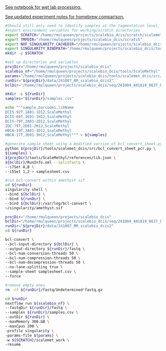 [See notebook for wet lab processing.](https://mdandersonorg-my.sharepoint.com/personal/rmulqueen_mdanderson_org/_layouts/OneNote.aspx?id=%2Fpersonal%2Frmulqueen_mdanderson_org%2FDocuments%2FmetACT&wd=target%28scalebio%20sciMETv2.one%7CD3F046A2-B151-0443-938E-82A415D420EB%2F240910%20ScaleBio%20DCIS%20Samples%7C30534461-040E-C54F-BB40-7D53F8115495%2F%29)

[See updated experiment notes for homebrew comparison.](https://mdandersonorg-my.sharepoint.com/personal/rmulqueen_mdanderson_org/_layouts/OneNote.aspx?id=%2Fpersonal%2Frmulqueen_mdanderson_org%2FDocuments%2FmetACT&wd=target%28scalebio%20sciMETv2.one%7CD3F046A2-B151-0443-938E-82A415D420EB%2F250214%20ScaleBio%20Homebrew%20Sorting%20Extra%20Plates%7CA5A091ED-32C0-D24E-81B9-1EFF5EA1252B%2F%29)

```bash
#Should still only need to identify samples at the tagmentation level, and expanding the i5.txt and i7.txt should take care of itself.
#export environment variables for working/scratch directories
export SCRATCH="/home/rmulqueen/projects/scalebio_dcis/scratch/scalemet_work"
export TMPDIR="/home/rmulqueen/projects/scalebio_dcis/scratch"
export NXF_SINGULARITY_CACHEDIR="/home/rmulqueen/projects/scalebio_dcis/singularity"
export SINGULARITY_BINDPATH="/home/rmulqueen/projects/scalebio_dcis/tools/ScaleMethyl/bin" 
mkdir -p $SCRATCH

#set up directories and variables
projDir="/home/rmulqueen/projects/scalebio_dcis"
scalebio_nf="/home/rmulqueen/projects/scalebio_dcis/tools/ScaleMethyl" 
params="/home/rmulqueen/projects/scalebio_dcis/tools/scalemet_dcis/src/dcis_runParams.yml"
runDir="${projDir}/data/241007_RM_scalebio_dcis2"
bclDir="/home/rmulqueen/projects/scalebio_dcis/seq/241004_A01819_0637_BHY5MJDMXY"

mkdir -p ${runDir}
samples="${runDir}/samples.csv"

echo """sample,barcodes,libName
DCIS-92T,1A01-1D12,ScaleMethyl
DCIS-66T,1E01-1H12,ScaleMethyl
DCIS-79T,2A01-2D12,ScaleMethyl
IDC-79T,2E01-2H12,ScaleMethyl
HBCA-19T,3A01-3D12,ScaleMethyl
HBCA-17T,3E01-3H12,ScaleMethyl""" > ${samples}

#generate sample sheet using a modified version of bcl_convert_sheet.py to allow for pcr plate specifications.
python ${projDir}/tools/scalemet_dcis/src/bcl_convert_sheet_pcr.py \
${samples} \
${projDir}/tools/ScaleMethyl/references/lib.json \
${bclDir}/RunInfo.xml --splitFastq \
--i7Set A,B \
--i5Set 1,2 > samplesheet.csv

#run bcl-convert within amethyst sif
cd ${runDir}
singularity shell \
--bind ${bclDir} \
--bind ${runDir} \
--bind ${bclDir}:/var/log/bcl-convert \
~/singularity/amethyst.sif

projDir="/home/rmulqueen/projects/scalebio_dcis"
bclDir="/home/rmulqueen/projects/scalebio_dcis/seq/241004_A01819_0637_BHY5MJDMXY"
runDir="${projDir}/data/241007_RM_scalebio_dcis2"
cd ${runDir}

bcl-convert \
--bcl-input-directory ${bclDir} \
--output-directory ${runDir}/fastq \
--bcl-num-conversion-threads 50 \
--bcl-num-compression-threads 50 \
--bcl-num-decompression-threads 50 \
--no-lane-splitting true \
--sample-sheet samplesheet.csv \
--force

#remove empty ones
rm -rf ${runDir}/fastq/Undetermined*fastq.gz

cd $runDir
nextflow run ${scalebio_nf} \
--fastqDir ${runDir}/fastq \
--samples ${runDir}/samples.csv \
--outDir ${runDir} \
--maxMemory 300.GB \
--maxCpus 200 \
-profile singularity \
-params-file ${params} \
-w ${SCRATCH}/scalemet_work \
-resume



```

